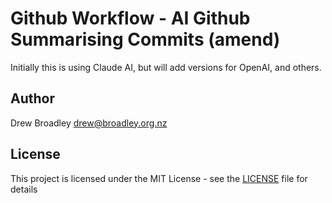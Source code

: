 # Github Workflow - AI Github Summarising Commits (amend)

Initially this is using Claude AI, but will add versions for OpenAI, and others.

## Author
Drew Broadley
drew@broadley.org.nz

## License
This project is licensed under the MIT License - see the [LICENSE](LICENSE) file for details
